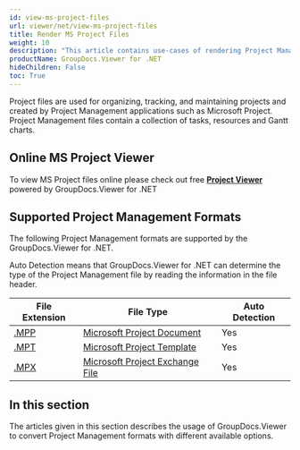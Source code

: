 ```yaml
---
id: view-ms-project-files
url: viewer/net/view-ms-project-files
title: Render MS Project Files
weight: 10
description: "This article contains use-cases of rendering Project Management file with GroupDocs.Viewer within your .NET applications."
productName: GroupDocs.Viewer for .NET
hideChildren: False
toc: True
---
```

Project files are used for organizing, tracking, and maintaining projects and created by Project Management applications such as Microsoft Project. Project Management files contain a collection of tasks, resources and Gantt charts.

## Online MS Project Viewer

To view MS Project files online please check out free **[Project Viewer](https://products.groupdocs.app/viewer/project)** powered by GroupDocs.Viewer for .NET

## Supported Project Management Formats

The following Project Management formats are supported by the GroupDocs.Viewer for .NET. 

Auto Detection means that GroupDocs.Viewer for .NET can determine the type of the Project Management file by reading the information in the file header.

| File Extension | File Type | Auto Detection |
| --- | --- | --- |
| [.MPP](https://docs.fileformat.com/project-management/mpp) | [Microsoft Project Document](https://docs.fileformat.com/project-management/mpp) | Yes |
| [.MPT](https://docs.fileformat.com/project-management/mpt) | [Microsoft Project Template](https://docs.fileformat.com/project-management/mpt) | Yes |
| [.MPX](https://docs.fileformat.com/project-management/mpx) | [Microsoft Project Exchange File](https://docs.fileformat.com/project-management/mpx) | Yes |

## In this section

The articles given in this section describes the usage of GroupDocs.Viewer to convert Project Management formats with different available options.
